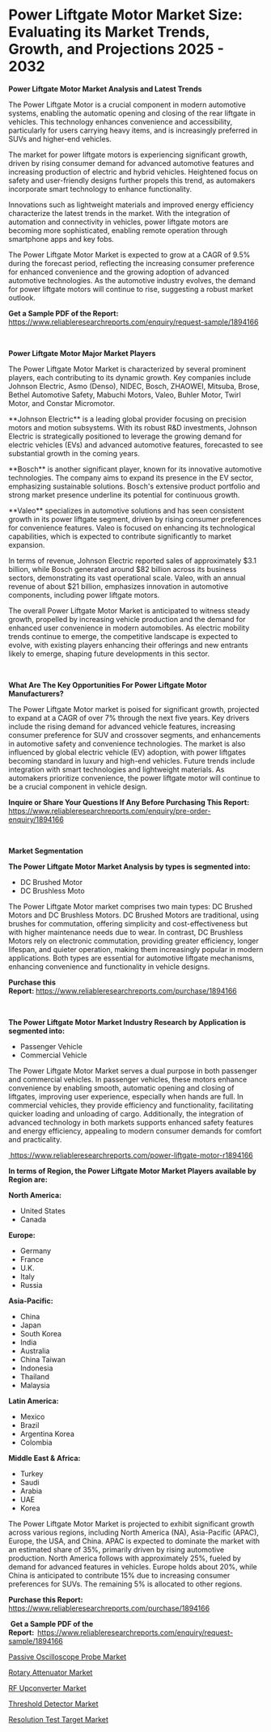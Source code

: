 <p><h1>Power Liftgate Motor Market Size: Evaluating its Market Trends, Growth, and Projections 2025 - 2032</h1></p><p><strong>Power Liftgate Motor Market Analysis and Latest Trends</strong></p>
<p><p>The Power Liftgate Motor is a crucial component in modern automotive systems, enabling the automatic opening and closing of the rear liftgate in vehicles. This technology enhances convenience and accessibility, particularly for users carrying heavy items, and is increasingly preferred in SUVs and higher-end vehicles.</p><p>The market for power liftgate motors is experiencing significant growth, driven by rising consumer demand for advanced automotive features and increasing production of electric and hybrid vehicles. Heightened focus on safety and user-friendly designs further propels this trend, as automakers incorporate smart technology to enhance functionality. </p><p>Innovations such as lightweight materials and improved energy efficiency characterize the latest trends in the market. With the integration of automation and connectivity in vehicles, power liftgate motors are becoming more sophisticated, enabling remote operation through smartphone apps and key fobs. </p><p>The Power Liftgate Motor Market is expected to grow at a CAGR of 9.5% during the forecast period, reflecting the increasing consumer preference for enhanced convenience and the growing adoption of advanced automotive technologies. As the automotive industry evolves, the demand for power liftgate motors will continue to rise, suggesting a robust market outlook.</p></p>
<p><strong>Get a Sample PDF of the Report:&nbsp;</strong> <a href="https://www.reliableresearchreports.com/enquiry/request-sample/1894166?utm_campaign=113&utm_medium=2&utm_source=Github&utm_content=ia&utm_term=06042025&utm_id=power-liftgate-motor">https://www.reliableresearchreports.com/enquiry/request-sample/1894166</a></p>
<p>&nbsp;</p>
<p><strong>Power Liftgate Motor Major Market Players</strong></p>
<p><p>The Power Liftgate Motor Market is characterized by several prominent players, each contributing to its dynamic growth. Key companies include Johnson Electric, Asmo (Denso), NIDEC, Bosch, ZHAOWEI, Mitsuba, Brose, Bethel Automotive Safety, Mabuchi Motors, Valeo, Buhler Motor, Twirl Motor, and Constar Micromotor.</p><p>**Johnson Electric** is a leading global provider focusing on precision motors and motion subsystems. With its robust R&D investments, Johnson Electric is strategically positioned to leverage the growing demand for electric vehicles (EVs) and advanced automotive features, forecasted to see substantial growth in the coming years.</p><p>**Bosch** is another significant player, known for its innovative automotive technologies. The company aims to expand its presence in the EV sector, emphasizing sustainable solutions. Bosch's extensive product portfolio and strong market presence underline its potential for continuous growth.</p><p>**Valeo** specializes in automotive solutions and has seen consistent growth in its power liftgate segment, driven by rising consumer preferences for convenience features. Valeo is focused on enhancing its technological capabilities, which is expected to contribute significantly to market expansion.</p><p>In terms of revenue, Johnson Electric reported sales of approximately $3.1 billion, while Bosch generated around $82 billion across its business sectors, demonstrating its vast operational scale. Valeo, with an annual revenue of about $21 billion, emphasizes innovation in automotive components, including power liftgate motors.</p><p>The overall Power Liftgate Motor Market is anticipated to witness steady growth, propelled by increasing vehicle production and the demand for enhanced user convenience in modern automobiles. As electric mobility trends continue to emerge, the competitive landscape is expected to evolve, with existing players enhancing their offerings and new entrants likely to emerge, shaping future developments in this sector.</p></p>
<p>&nbsp;</p>
<p><strong>What Are The Key Opportunities For Power Liftgate Motor Manufacturers?</strong></p>
<p><p>The Power Liftgate Motor market is poised for significant growth, projected to expand at a CAGR of over 7% through the next five years. Key drivers include the rising demand for advanced vehicle features, increasing consumer preference for SUV and crossover segments, and enhancements in automotive safety and convenience technologies. The market is also influenced by global electric vehicle (EV) adoption, with power liftgates becoming standard in luxury and high-end vehicles. Future trends include integration with smart technologies and lightweight materials. As automakers prioritize convenience, the power liftgate motor will continue to be a crucial component in vehicle design.</p></p>
<p><strong>Inquire or Share Your Questions If Any Before Purchasing This Report:</strong> <a href="https://www.reliableresearchreports.com/enquiry/pre-order-enquiry/1894166?utm_campaign=113&utm_medium=2&utm_source=Github&utm_content=ia&utm_term=06042025&utm_id=power-liftgate-motor">https://www.reliableresearchreports.com/enquiry/pre-order-enquiry/1894166</a></p>
<p>&nbsp;</p>
<p><strong>Market Segmentation</strong></p>
<p><strong>The Power Liftgate Motor Market Analysis by types is segmented into:</strong></p>
<p><ul><li>DC Brushed Motor</li><li>DC Brushless Moto</li></ul></p>
<p><p>The Power Liftgate Motor market comprises two main types: DC Brushed Motors and DC Brushless Motors. DC Brushed Motors are traditional, using brushes for commutation, offering simplicity and cost-effectiveness but with higher maintenance needs due to wear. In contrast, DC Brushless Motors rely on electronic commutation, providing greater efficiency, longer lifespan, and quieter operation, making them increasingly popular in modern applications. Both types are essential for automotive liftgate mechanisms, enhancing convenience and functionality in vehicle designs.</p></p>
<p><strong>Purchase this Report:&nbsp;</strong><a href="https://www.reliableresearchreports.com/purchase/1894166?utm_campaign=113&utm_medium=2&utm_source=Github&utm_content=ia&utm_term=06042025&utm_id=power-liftgate-motor">https://www.reliableresearchreports.com/purchase/1894166</a></p>
<p>&nbsp;</p>
<p><strong>The Power Liftgate Motor Market Industry Research by Application is segmented into:</strong></p>
<p><ul><li>Passenger Vehicle</li><li>Commercial Vehicle</li></ul></p>
<p><p>The Power Liftgate Motor Market serves a dual purpose in both passenger and commercial vehicles. In passenger vehicles, these motors enhance convenience by enabling smooth, automatic opening and closing of liftgates, improving user experience, especially when hands are full. In commercial vehicles, they provide efficiency and functionality, facilitating quicker loading and unloading of cargo. Additionally, the integration of advanced technology in both markets supports enhanced safety features and energy efficiency, appealing to modern consumer demands for comfort and practicality.</p></p>
<p><a href="https://www.reliableresearchreports.com/power-liftgate-motor-r1894166?utm_campaign=113&utm_medium=2&utm_source=Github&utm_content=ia&utm_term=06042025&utm_id=power-liftgate-motor">&nbsp;https://www.reliableresearchreports.com/power-liftgate-motor-r1894166</a></p>
<p><strong>In terms of Region, the Power Liftgate Motor Market Players available by Region are:</strong></p>
<p>
    <p> <strong> North America: </strong>
        <ul>
            <li>United States</li>
            <li>Canada</li>
        </ul>
        </p> 
    <p> <strong> Europe: </strong>
        <ul>
            <li>Germany</li>
            <li>France</li>
            <li>U.K.</li>
            <li>Italy</li>
            <li>Russia</li>
        </ul>
        </p> 
    <p> <strong> Asia-Pacific: </strong>
        <ul>
            <li>China</li>
            <li>Japan</li>
            <li>South Korea</li>
            <li>India</li>
            <li>Australia</li>
            <li>China Taiwan</li>
            <li>Indonesia</li>
            <li>Thailand</li>
            <li>Malaysia</li>
        </ul>
        </p> 
    <p> <strong> Latin America: </strong>
        <ul>
            <li>Mexico</li>
            <li>Brazil</li>
            <li>Argentina Korea</li>
            <li>Colombia</li>
        </ul>
        </p> 
    <p> <strong> Middle East & Africa: </strong>
        <ul>
            <li>Turkey</li>
            <li>Saudi</li>
            <li>Arabia</li>
            <li>UAE</li>
            <li>Korea</li>
        </ul>
    </p>
    </p>
<p><p>The Power Liftgate Motor Market is projected to exhibit significant growth across various regions, including North America (NA), Asia-Pacific (APAC), Europe, the USA, and China. APAC is expected to dominate the market with an estimated share of 35%, primarily driven by rising automotive production. North America follows with approximately 25%, fueled by demand for advanced features in vehicles. Europe holds about 20%, while China is anticipated to contribute 15% due to increasing consumer preferences for SUVs. The remaining 5% is allocated to other regions.</p></p>
<p><strong>Purchase this Report: </strong><a href="https://www.reliableresearchreports.com/purchase/1894166?utm_campaign=113&utm_medium=2&utm_source=Github&utm_content=ia&utm_term=06042025&utm_id=power-liftgate-motor">https://www.reliableresearchreports.com/purchase/1894166</a></p>
<p>&nbsp;<strong>Get a Sample PDF of the Report:&nbsp;&nbsp;</strong><a href="https://www.reliableresearchreports.com/enquiry/request-sample/1894166?utm_campaign=113&utm_medium=2&utm_source=Github&utm_content=ia&utm_term=06042025&utm_id=power-liftgate-motor">https://www.reliableresearchreports.com/enquiry/request-sample/1894166</a></p>
<p><strong></strong></p>
<p><p><a href="https://github.com/nwogudimouix/Market-Research-Report-List-1/blob/main/passive-oscilloscope-probe-market.md?utm_campaign=113&utm_medium=2&utm_source=Github&utm_content=ia&utm_term=06042025&utm_id=power-liftgate-motor">Passive Oscilloscope Probe Market</a></p><p><a href="https://github.com/duzcupetriv/Market-Research-Report-List-1/blob/main/rotary-attenuator-market.md?utm_campaign=113&utm_medium=2&utm_source=Github&utm_content=ia&utm_term=06042025&utm_id=power-liftgate-motor">Rotary Attenuator Market</a></p><p><a href="https://github.com/hervedeidadw/Market-Research-Report-List-1/blob/main/rf-upconverter-market.md?utm_campaign=113&utm_medium=2&utm_source=Github&utm_content=ia&utm_term=06042025&utm_id=power-liftgate-motor">RF Upconverter Market</a></p><p><a href="https://github.com/okornevonywx/Market-Research-Report-List-1/blob/main/threshold-detector-market.md?utm_campaign=113&utm_medium=2&utm_source=Github&utm_content=ia&utm_term=06042025&utm_id=power-liftgate-motor">Threshold Detector Market</a></p><p><a href="https://github.com/abexjeliti/Market-Research-Report-List-1/blob/main/resolution-test-target-market.md?utm_campaign=113&utm_medium=2&utm_source=Github&utm_content=ia&utm_term=06042025&utm_id=power-liftgate-motor">Resolution Test Target Market</a></p></p>